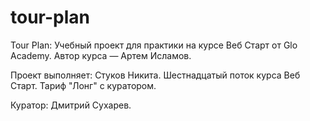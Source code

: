 # tour-plan

Tour Plan:
Учебный проект для практики на курсе Веб Старт от Glo Academy. Автор курса — Артем Исламов.

Проект выполняет:
Стуков Никита. Шестнадцатый поток курса Веб Старт. Тариф "Лонг" с куратором.

Куратор:
Дмитрий Сухарев.
